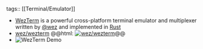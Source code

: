 tags:: [[Terminal/Emulator]]

- [WezTerm](https://wezfurlong.org/wezterm/) is a powerful cross-platform terminal emulator and multiplexer written by [](https://github.com/wez/)[@wez](https://github.com/wez) and implemented in [Rust](https://www.rust-lang.org/)
- [wez/wezterm](https://github.com/wez/wezterm)
  @@html: <a href="https://github.com/wez/wezterm/"><img src="https://github-readme-stats-astronomer.vercel.app/api/pin/?username=wez&repo=wezterm&theme=tokyonight" alt="wez/wezterm"/></a>@@
- ![WezTerm Demo](https://wezfurlong.org/wezterm/screenshots/wezterm-vday-screenshot.png)